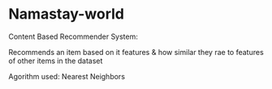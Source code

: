 # Namastay-world

Content Based Recommender System:

Recommends an item based on it features & how similar they rae to features of other items in the dataset


Agorithm used: Nearest Neighbors
